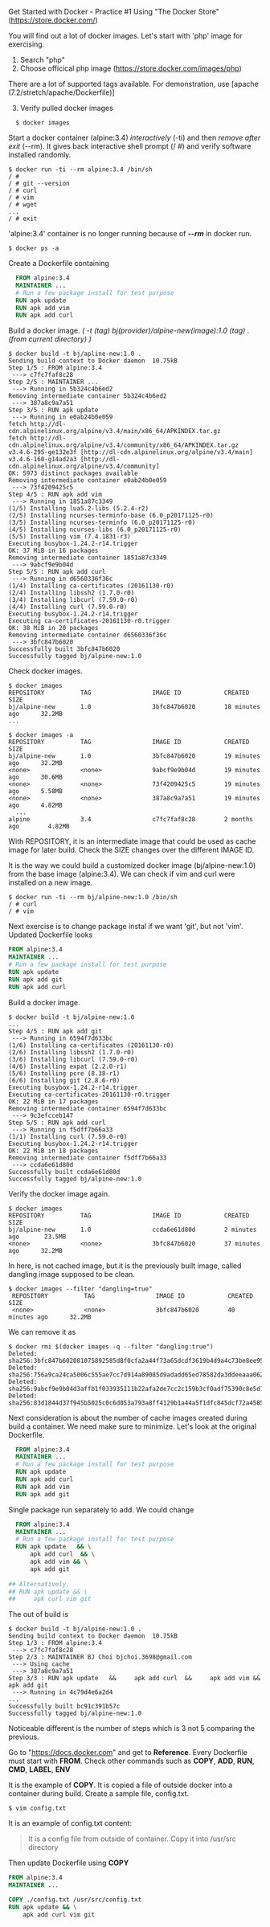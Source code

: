 Get Started with Docker - Practice #1
Using "The Docker Store" (https://store.docker.com/)

You will find out a lot of docker images. Let's start with 'php' image for exercising.
1. Search "php"
2. Choose officical php image (https://store.docker.com/images/php)

There are a lot of supported tags available. For demonstration, use [apache (7.2/stretch/apache/Dockerfile)]

3. Verify pulled docker images
```
  $ docker images
```
  Start a docker container (alpine:3.4) *interactively* (-ti) and then *remove after exit* (--rm). It gives back interactive shell prompt (/ #) and verify software installed randomly.
  ```
  $ docker run -ti --rm alpine:3.4 /bin/sh
  / # 
  / # git --version
  / # curl
  / # vim
  / # wget
  ...
  / # exit
  ```
  
  'alpine:3.4' container is no longer running because of __*--rm*__ in docker run.
  ```
  $ docker ps -a
  ```
  Create a Dockerfile containing
  
```Dockerfile
  FROM alpine:3.4
  MAINTAINER ...
  # Run a few package install for test purpose
  RUN apk update
  RUN apk add vim
  RUN apk add curl
```

  Build a docker image.   *( -t (tag) bj(provider)/alpine-new(image):1.0 (tag) . (from current directory) )*
  ```
  $ docker build -t bj/apline-new:1.0 .
  Sending build context to Docker daemon  10.75kB
  Step 1/5 : FROM alpine:3.4
   ---> c7fc7faf8c28
  Step 2/5 : MAINTAINER ...
   ---> Running in 5b324c4b6ed2
  Removing intermediate container 5b324c4b6ed2
   ---> 387a8c9a7a51
  Step 3/5 : RUN apk update
   ---> Running in e0ab24b0e059
  fetch http://dl-cdn.alpinelinux.org/alpine/v3.4/main/x86_64/APKINDEX.tar.gz
  fetch http://dl-cdn.alpinelinux.org/alpine/v3.4/community/x86_64/APKINDEX.tar.gz
  v3.4.6-295-ge132e3f [http://dl-cdn.alpinelinux.org/alpine/v3.4/main]
  v3.4.6-160-g14ad2a3 [http://dl-cdn.alpinelinux.org/alpine/v3.4/community]
  OK: 5973 distinct packages available
  Removing intermediate container e0ab24b0e059
   ---> 73f4209425c5
  Step 4/5 : RUN apk add vim
   ---> Running in 1851a87c3349
  (1/5) Installing lua5.2-libs (5.2.4-r2)
  (2/5) Installing ncurses-terminfo-base (6.0_p20171125-r0)
  (3/5) Installing ncurses-terminfo (6.0_p20171125-r0)
  (4/5) Installing ncurses-libs (6.0_p20171125-r0)
  (5/5) Installing vim (7.4.1831-r3)
  Executing busybox-1.24.2-r14.trigger
  OK: 37 MiB in 16 packages
  Removing intermediate container 1851a87c3349
   ---> 9abcf9e9b04d
  Step 5/5 : RUN apk add curl
   ---> Running in d6560336f36c
  (1/4) Installing ca-certificates (20161130-r0)
  (2/4) Installing libssh2 (1.7.0-r0)
  (3/4) Installing libcurl (7.59.0-r0)
  (4/4) Installing curl (7.59.0-r0)
  Executing busybox-1.24.2-r14.trigger
  Executing ca-certificates-20161130-r0.trigger
  OK: 38 MiB in 20 packages
  Removing intermediate container d6560336f36c
   ---> 3bfc847b6020
  Successfully built 3bfc847b6020
  Successfully tagged bj/alpine-new:1.0
  ```
  Check docker images.
  ```
  $ docker images
  REPOSITORY          TAG                 IMAGE ID            CREATED             SIZE
  bj/alpine-new       1.0                 3bfc847b6020        18 minutes ago      32.2MB
  ...
  
  $ docker images -a
  REPOSITORY          TAG                 IMAGE ID            CREATED             SIZE
  bj/alpine-new       1.0                 3bfc847b6020        19 minutes ago      32.2MB
  <none>              <none>              9abcf9e9b04d        19 minutes ago      30.6MB
  <none>              <none>              73f4209425c5        19 minutes ago      5.58MB
  <none>              <none>              387a8c9a7a51        19 minutes ago      4.82MB
    ...
  alpine              3.4                 c7fc7faf8c28        2 months ago        4.82MB
  ```
  
  With <none> REPOSITORY, it is an intermediate image that could be used as cache image for later build. 
  Check the SIZE changes over the different IMAGE ID.

  It is the way we could build a customized docker image (bj/alpine-new:1.0) from the base image (alpine:3.4).
  We can check if vim and curl were installed on a new image.
  
  ```
  $ docker run -ti --rm bj/alpine-new:1.0 /bin/sh
  / # curl
  / # vim
  ```
  
  Next exercise is to change package instal if we want 'git', but not 'vim'. Updated Dockerfile looks
  
  ```Dockerfile Updated: replaced vim with git
  FROM alpine:3.4
  MAINTAINER ...
  # Run a few package install for test purpose
  RUN apk update
  RUN apk add git
  RUN apk add curl
```
  
  Build a docker image. 
  
  ```
  $ docker build -t bj/alpine-new:1.0 
  ...
  Step 4/5 : RUN apk add git
   ---> Running in 6594f7d633bc
  (1/6) Installing ca-certificates (20161130-r0)
  (2/6) Installing libssh2 (1.7.0-r0)
  (3/6) Installing libcurl (7.59.0-r0)
  (4/6) Installing expat (2.2.0-r1)
  (5/6) Installing pcre (8.38-r1)
  (6/6) Installing git (2.8.6-r0)
  Executing busybox-1.24.2-r14.trigger
  Executing ca-certificates-20161130-r0.trigger
  OK: 22 MiB in 17 packages
  Removing intermediate container 6594f7d633bc
   ---> 9c3efcceb147
  Step 5/5 : RUN apk add curl
   ---> Running in f5dff7b66a33
  (1/1) Installing curl (7.59.0-r0)
  Executing busybox-1.24.2-r14.trigger
  OK: 22 MiB in 18 packages
  Removing intermediate container f5dff7b66a33
   ---> ccda6e61d80d
  Successfully built ccda6e61d80d
  Successfully tagged bj/alpine-new:1.0
  ```
  
  Verify the docker image again.
  ```
  $ docker images
  REPOSITORY          TAG                 IMAGE ID            CREATED             SIZE
  bj/alpine-new       1.0                 ccda6e61d80d        2 minutes ago       23.5MB
  <none>              <none>              3bfc847b6020        37 minutes ago      32.2MB
  ```
  
  In here, <none> is not cached image, but it is the previously built image, called dangling image supposed to be clean.
  
 ```
 $ docker images --filter "dangling=true"
  REPOSITORY          TAG                 IMAGE ID            CREATED             SIZE
  <none>              <none>              3bfc847b6020        40 minutes ago      32.2MB
 ```
    
  We can remove it as
  ```
  $ docker rmi $(docker images -q --filter "dangling:true")
  Deleted: sha256:3bfc847b602081075892585d8f0cfa2a44f73a65dcdf3619b4d9a4c73be8ee95
  Deleted: sha256:756a9ca24ca5006c555ae7cc7d914a89085d9adadd65ed78582da3ddeeaaa062
  Deleted: sha256:9abcf9e9b04d3affb1f033935111b22afa2de7cc2c159b3cf0adf75390c8e5d1
  Deleted: sha256:83d1844d37f945b5025c0c6d053a793a8ff4129b1a44a5f1dfc845dcf72a4585
  ```
  
Next consideration is about the number of cache images created during build a container. We need make sure to minimize. Let's look at the original Dockerfile.
```Dockerfile - original
  FROM alpine:3.4
  MAINTAINER ...
  # Run a few package install for test purpose
  RUN apk update
  RUN apk add curl
  RUN apk add vim
  RUN apk add git
```
Single package run separately to add. We could change 

```Dockerfile - update to minimize the cache images by putting every into a single line && \
  FROM alpine:3.4
  MAINTAINER ...
  # Run a few package install for test purpose
  RUN apk update   && \
      apk add curl  && \
      apk add vim && \
      apk add git
      
## Alternatively, 
## RUN apk update && \
##     apk curl vim git 
```
The out of build is 
```
$ docker build -t bj/alpine-new:1.0 .
Sending build context to Docker daemon  10.75kB
Step 1/3 : FROM alpine:3.4
 ---> c7fc7faf8c28
Step 2/3 : MAINTAINER BJ Choi bjchoi.3698@gmail.com
 ---> Using cache
 ---> 387a8c9a7a51
Step 3/3 : RUN apk update   &&     apk add curl  &&     apk add vim &&     apk add git
 ---> Running in 4c79d4e6a2d4
...
Successfully built bc91c391b57c
Successfully tagged bj/alpine-new:1.0
```

Noticeable different is the number of steps which is 3 not 5 comparing the previous. 

Go to "https://docs.docker.com" and get to __Reference__. Every Dockerfile must start with __FROM__. Check other commands such as __COPY__, __ADD__, __RUN__, __CMD__, __LABEL__, __ENV__

It is the example of __COPY__. It is copied a file of outside docker into a container during build.
Create a sample file, config.txt.
```
$ vim config.txt
```
It is an example of config.txt content:

>It is a config file from outside of container.
>Copy it into /usr/src directory

Then update Dockerfile using __COPY__
```Dockerfile with COPY
FROM alpine:3.4
MAINTAINER ...

COPY ./config.txt /usr/src/config.txt
RUN apk update && \
    apk add curl vim git
```



  
  
  
  
